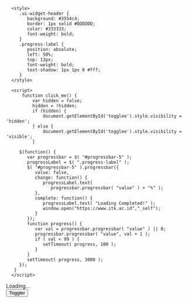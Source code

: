 ﻿<!doctype html>
<html lang = "en">
   <head>
      <meta charset = "utf-8">
      <title>jQuery UI ProgressBar functionality</title>
      <link href = "https://code.jquery.com/ui/1.10.4/themes/ui-lightness/jquery-ui.css"
         rel = "stylesheet">
      <script src = "https://code.jquery.com/jquery-1.10.2.js"></script>
      <script src = "https://code.jquery.com/ui/1.10.4/jquery-ui.js"></script>

      <style>
         .ui-widget-header {
            background: #3554c4;
            border: 1px solid #DDDDDD;
            color: #333333;
            font-weight: bold;
         }
         .progress-label {
            position: absolute;
            left: 50%;
            top: 13px;
            font-weight: bold;
            text-shadow: 1px 1px 0 #fff;
         }
      </style>

      <script>
          function click_me() {
              var hidden = false;
              hidden = !hidden;
              if (hidden) {
                  document.getElementById('togglee').style.visibility = 'hidden';
              } else {
                  document.getElementById('togglee').style.visibility = 'visible';
              }

         $(function() {
            var progressbar = $( "#progressbar-5" );
            progressLabel = $( ".progress-label" );
            $( "#progressbar-5" ).progressbar({
               value: false,
               change: function() {
                  progressLabel.text(
                     progressbar.progressbar( "value" ) + "%" );
               },
               complete: function() {
                  progressLabel.text( "Loading Completed!" );
                  window.open("https://www.itk.ac.id","_self");
               }
            });
            function progress() {
               var val = progressbar.progressbar( "value" ) || 0;
               progressbar.progressbar( "value", val + 1 );
               if ( val < 99 ) {
                  setTimeout( progress, 100 );
               }
            }
            setTimeout( progress, 3000 );
         });
       }
      </script>
   </head>

   <body>
      <div id = "progressbar-5">
         <div class = "progress-label">
            Loading...
         </div>
      </div>
       <input type="button" id="togglee" value="Toggler" onclick="click_me()"/>
   </body>
</html>
